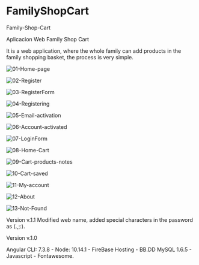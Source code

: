 # FamilyShopCart

Family-Shop-Cart

Aplicacion Web Family Shop Cart

It is a web application, where the whole family can add products in the family shopping basket, the process is very simple.

![01-Home-page](https://res.cloudinary.com/luisfernandez/image/upload/v1580831648/01-Home-page_ozbxw8.png)

![02-Register](https://res.cloudinary.com/luisfernandez/image/upload/v1580831653/02-Register_b35ufv.png)

![03-RegisterForm](https://res.cloudinary.com/luisfernandez/image/upload/v1580831650/03-RegisterForm_dhkslf.png)

![04-Registering](https://res.cloudinary.com/luisfernandez/image/upload/v1580831649/04-Registering_vz2dyk.png)

![05-Email-activation](https://res.cloudinary.com/luisfernandez/image/upload/v1580831646/05-Email-activation_q7viaf.png)

![06-Account-activated](https://res.cloudinary.com/luisfernandez/image/upload/v1580831645/06-Account-activated_srqvzg.png)

![07-LoginForm](https://res.cloudinary.com/luisfernandez/image/upload/v1580831654/07-LoginForm_wqjaqi.png)

![08-Home-Cart](https://res.cloudinary.com/luisfernandez/image/upload/v1580831658/08-Home-Cart_qf8p52.png)

![09-Cart-products-notes](https://res.cloudinary.com/luisfernandez/image/upload/v1580831651/09-Cart-products-notes_qidweo.png)

![10-Cart-saved](https://res.cloudinary.com/luisfernandez/image/upload/v1580831654/10-Cart-saved_u5qqtn.png)

![11-My-account](https://res.cloudinary.com/luisfernandez/image/upload/v1580831651/11-My-account_t5c078.png)

![12-About](https://res.cloudinary.com/luisfernandez/image/upload/v1580831659/12-About_f5vxma.png)

![13-Not-Found](https://res.cloudinary.com/luisfernandez/image/upload/v1580831661/13-Not-Found_wfci2w.png)

Version v.1.1
Modified web name, added special characters in the password as (.,;:).

Version v.1.0

Angular CLI: 7.3.8 - Node: 10.14.1 - FireBase Hosting - BB.DD MySQL 1.6.5 - Javascript - Fontawesome.